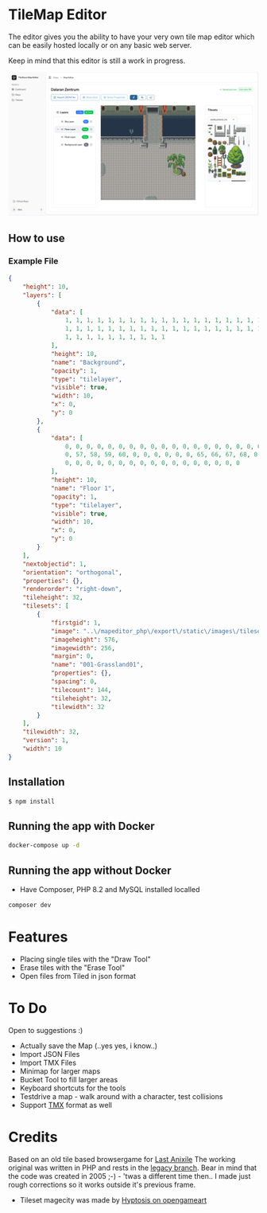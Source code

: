 # TileMap Editor

The editor gives you the ability to have your very own tile map editor which can be easily hosted locally or on any basic web server.

Keep in mind that this editor is still a work in progress.

![Screenshot](./docs/screenshot.png)

## How to use

### Example File

```json
{
    "height": 10,
    "layers": [
        {
            "data": [
                1, 1, 1, 1, 1, 1, 1, 1, 1, 1, 1, 1, 1, 1, 1, 1, 1, 1, 1, 1, 1, 1, 1, 1, 1, 1, 1, 1, 1, 1, 1, 1, 1, 1, 1, 1, 1, 1, 1, 1, 1, 1, 1, 1, 1,
                1, 1, 1, 1, 1, 1, 1, 1, 1, 1, 1, 1, 1, 1, 1, 1, 1, 1, 1, 1, 1, 1, 1, 1, 1, 1, 1, 1, 1, 1, 1, 1, 1, 1, 1, 1, 1, 1, 1, 1, 1, 1, 1, 1, 1,
                1, 1, 1, 1, 1, 1, 1, 1, 1, 1
            ],
            "height": 10,
            "name": "Background",
            "opacity": 1,
            "type": "tilelayer",
            "visible": true,
            "width": 10,
            "x": 0,
            "y": 0
        },
        {
            "data": [
                0, 0, 0, 0, 0, 0, 0, 0, 0, 0, 0, 0, 0, 0, 0, 0, 0, 0, 0, 0, 0, 0, 0, 41, 42, 43, 44, 0, 0, 0, 0, 0, 0, 49, 50, 51, 52, 0, 0, 0, 0, 0,
                0, 57, 58, 59, 60, 0, 0, 0, 0, 0, 0, 65, 66, 67, 68, 0, 0, 0, 0, 0, 0, 73, 74, 75, 76, 0, 0, 0, 0, 0, 0, 0, 0, 0, 0, 0, 0, 0, 0, 0, 0,
                0, 0, 0, 0, 0, 0, 0, 0, 0, 0, 0, 0, 0, 0, 0, 0, 0
            ],
            "height": 10,
            "name": "Floor 1",
            "opacity": 1,
            "type": "tilelayer",
            "visible": true,
            "width": 10,
            "x": 0,
            "y": 0
        }
    ],
    "nextobjectid": 1,
    "orientation": "orthogonal",
    "properties": {},
    "renderorder": "right-down",
    "tileheight": 32,
    "tilesets": [
        {
            "firstgid": 1,
            "image": "..\/mapeditor_php\/export\/static\/images\/tilesets\/001-Grassland01.png",
            "imageheight": 576,
            "imagewidth": 256,
            "margin": 0,
            "name": "001-Grassland01",
            "properties": {},
            "spacing": 0,
            "tilecount": 144,
            "tileheight": 32,
            "tilewidth": 32
        }
    ],
    "tilewidth": 32,
    "version": 1,
    "width": 10
}
```

## Installation

```bash
$ npm install
```

## Running the app with Docker

```bash
docker-compose up -d
```

## Running the app without Docker

- Have Composer, PHP 8.2 and MySQL installed localled

```bash
composer dev
```

# Features

- Placing single tiles with the "Draw Tool"
- Erase tiles with the "Erase Tool"
- Open files from Tiled in json format

# To Do

Open to suggestions :)

- Actually save the Map (..yes yes, i know..)
- Import JSON Files
- Import TMX Files
- Minimap for larger maps
- Bucket Tool to fill larger areas
- Keyboard shortcuts for the tools
- Testdrive a map - walk around with a character, test collisions
- Support [TMX](https://github.com/bjorn/tiled/wiki/TMX-Map-Format) format as well

# Credits

Based on an old tile based browsergame for [Last Anixile](http://www.last-anixile.de)
The working original was written in PHP and rests in
the [legacy branch](https://github.com/Macavity/mapeditor/tree/legacy). Bear in mind that the code was created in 2005
;-) - 'twas a different time then.. I made just rough corrections so it works outside it's previous frame.

- Tileset magecity was made by [Hyptosis on opengameart](http://opengameart.org/content/mage-city-arcanos)
